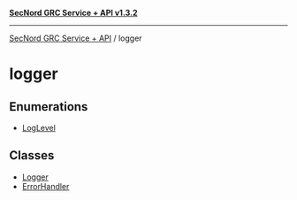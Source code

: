 [**SecNord GRC Service + API v1.3.2**](../README.md)

***

[SecNord GRC Service + API](../README.md) / logger

# logger

## Enumerations

- [LogLevel](enumerations/LogLevel.md)

## Classes

- [Logger](classes/Logger.md)
- [ErrorHandler](classes/ErrorHandler.md)
